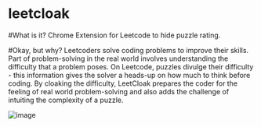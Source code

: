 # leetcloak
#What is it?
Chrome Extension for Leetcode to hide puzzle rating.

#Okay, but why?
Leetcoders solve coding problems to improve their skills. Part of problem-solving in the real world involves understanding the difficulty that a problem poses. On Leetcode, puzzles divulge their difficulty - this information gives the solver a heads-up on how much to think before coding. By cloaking the difficulty, LeetCloak prepares the coder for the feeling of real world problem-solving and also adds the challenge of intuiting the complexity of a puzzle.

![image](https://github.com/projection-error/leetcloak/assets/84434778/51be62fc-7db3-4210-8802-d44a4c77138b)
